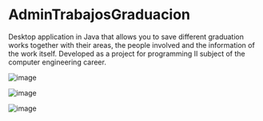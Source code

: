 # AdminTrabajosGraduacion
Desktop application in Java that allows you to save different graduation works together with their areas, the people involved and the information of the work itself. Developed as a project for programming II subject of the computer engineering career.

![image](https://user-images.githubusercontent.com/54123352/182645651-721ac612-c9d6-440c-8835-35e460f78444.png)

![image](https://user-images.githubusercontent.com/54123352/182645764-92dac733-eb84-4852-853f-4166ad21d14f.png)

![image](https://user-images.githubusercontent.com/54123352/182646027-f4691ca8-cc39-4108-8f01-854d2508b3c1.png)

